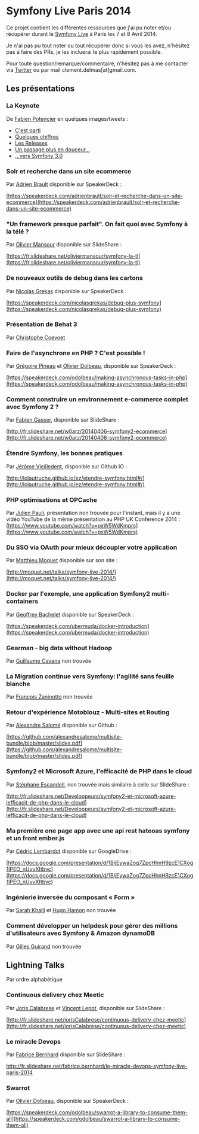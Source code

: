 
# Symfony Live Paris 2014

Ce projet contient les différentes ressources que j'ai pu noter et/ou récupérer durant le [Symfony Live](http://paris2014.live.symfony.com/) à Paris les 7 et 8 Avril 2014.

Je n'ai pas pu tout noter ou tout récupérer donc si vous les avez, n'hésitez pas à faire des PRs, je les incluerai le plus rapidement possible.

Pour toute question/remarque/commentaire, n'hésitez pas à me contacter via [Twitter](https://twitter.com/clem) ou par mail clement.delmas[at]gmail.com.


## Les présentations

### La Keynote

De [Fabien Potencier](http://fabien.potencier.org/) en quelques images/tweets :

- [C'est parti](https://twitter.com/yucatanrp/status/453064479946059776)
- [Quelques chiffres](https://twitter.com/piaf_/status/453068393055547392)
- [Les Releases](https://twitter.com/erheme318/status/453070697754284032)
- [Un passage plus en douceur…](https://twitter.com/emagma/status/453070444426297344)
- […vers Symfony 3.0](https://twitter.com/emagma/status/453074233409544193)

### Solr et recherche dans un site ecommerce

Par [Adrien Brault](https://github.com/adrienbrault) disponible sur SpeakerDeck :
 
[https://speakerdeck.com/adrienbrault/solr-et-recherche-dans-un-site-ecommerce](https://speakerdeck.com/adrienbrault/solr-et-recherche-dans-un-site-ecommerce)

### "Un framework presque parfait". On fait quoi avec Symfony à la télé ? 

Par [Olivier Mansour](http://oliviermansour.com/) disponible sur SlideShare :

[https://fr.slideshare.net/oliviermansour/symfony-la-tl](https://fr.slideshare.net/oliviermansour/symfony-la-tl)

### De nouveaux outils de debug dans les cartons 

Par [Nicolas Grekas](https://github.com/nicolas-grekas) disponible sur SpeakerDeck :

[https://speakerdeck.com/nicolasgrekas/debug-plus-symfony](https://speakerdeck.com/nicolasgrekas/debug-plus-symfony)

### Présentation de Behat 3 

Par [Christophe Coevoet](https://github.com/stof)

### Faire de l'asynchrone en PHP ? C'est possible ! 

Par [Grégoire Pineau](https://twitter.com/lyrixx) et [Olivier Dolbeau](https://twitter.com/odolbeau), disponible sur SpeakerDeck :

[https://speakerdeck.com/odolbeau/making-asynchronous-tasks-in-php](https://speakerdeck.com/odolbeau/making-asynchronous-tasks-in-php)

### Comment construire un environnement e-commerce complet avec Symfony 2 ?

Par [Fabien Gasser](https://twitter.com/fabien_gasser), disponible sur SlideShare :

[http://fr.slideshare.net/w0arz/20140406-symfony2-ecommerce](http://fr.slideshare.net/w0arz/20140406-symfony2-ecommerce)

### Étendre Symfony, les bonnes pratiques 

Par [Jérôme Vieilledent](https://github.com/lolautruche), disponible sur Github IO : 

[http://lolautruche.github.io/ez/etendre-symfony.html#/](http://lolautruche.github.io/ez/etendre-symfony.html#/)

### PHP optimisations et OPCache 

Par [Julien Pauli](https://twitter.com/julienPauli), présentation non trouvée pour l'instant, mais il y a une vidéo YouTube
de la même présentation au PHP UK Conference 2014 : [https://www.youtube.com/watch?v=pxW5WdKmprs](https://www.youtube.com/watch?v=pxW5WdKmprs) 

### Du SSO via OAuth pour mieux découpler votre application 

Par [Matthieu Moquet](http://moquet.net/) disponible sur son site :

[http://moquet.net/talks/symfony-live-2014/](http://moquet.net/talks/symfony-live-2014/)

### Docker par l'exemple, une application Symfony2 multi-containers

Par [Geoffrey Bachelet](https://twitter.com/ubermuda) disponible sur SpeakerDeck :

[https://speakerdeck.com/ubermuda/docker-introduction](https://speakerdeck.com/ubermuda/docker-introduction)

### Gearman - big data without Hadoop 

Par [Guillaume Cavana](https://github.com/gcavana) non trouvée

### La Migration continue vers Symfony: l'agilité sans feuille blanche 

Par [François Zaninotto](https://twitter.com/francoisz) non trouvée

### Retour d'expérience Motoblouz - Multi-sites et Routing 

Par [Alexandre Salomé](https://github.com/alexandresalome) disponible sur Github : 

[https://github.com/alexandresalome/multisite-bundle/blob/master/slides.pdf](https://github.com/alexandresalome/multisite-bundle/blob/master/slides.pdf)

### Symfony2 et Microsoft Azure, l'efficacité de PHP dans le cloud 

Par [Stéphane Escandell](https://connect.sensiolabs.com/profile/sescandell), non trouvée mais similaire à celle sur SlideShare :

[http://fr.slideshare.net/Developpeurs/symfony2-et-microsoft-azure-lefficacit-de-php-dans-le-cloud](http://fr.slideshare.net/Developpeurs/symfony2-et-microsoft-azure-lefficacit-de-php-dans-le-cloud)

### Ma première one page app avec une api rest hateoas symfony et un front ember.js 

Par [Cédric Lombardot](https://twitter.com/cedriclombardot) disponible sur GoogleDrive :

[https://docs.google.com/presentation/d/1BljEywaZog7ZpcHhnH9zcE1CXog1IPEO_nUvvXItbvc](https://docs.google.com/presentation/d/1BljEywaZog7ZpcHhnH9zcE1CXog1IPEO_nUvvXItbvc)

### Ingénierie inversée du composant « Form » 

Par [Sarah Khalil](https://twitter.com/Saro0h) et [Hugo Hamon](https://twitter.com/hhamon) non trouvée

### Comment développer un helpdesk pour gérer des millions d'utilisateurs avec Symfony & Amazon dynamoDB 

Par [Gilles Guirand](https://twitter.com/gandbox) non trouvée 


## Lightning Talks

Par ordre alphabétique

### Continuous delivery chez Meetic

Par [Joris Calabrese](https://twitter.com/joriscalabrese) et [Vincent Lepot](https://twitter.com/neozibok), disponible sur SlideShare : 

[http://fr.slideshare.net/jorisCalabrese/continuous-delivery-chez-meetic](http://fr.slideshare.net/jorisCalabrese/continuous-delivery-chez-meetic)

### Le miracle Devops

Par [Fabrice Bernhard](https://twitter.com/theodo) disponible sur SlideShare :

http://fr.slideshare.net/fabrice.bernhard/le-miracle-devops-symfony-live-paris-2014

### Swarrot 

Par [Olivier Dolbeau](https://twitter.com/odolbeau), disponible sur SpeakerDeck : 

[https://speakerdeck.com/odolbeau/swarrot-a-library-to-consume-them-all](https://speakerdeck.com/odolbeau/swarrot-a-library-to-consume-them-all)







